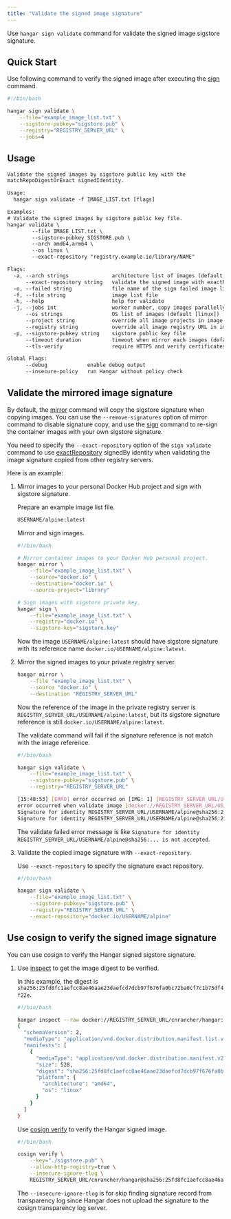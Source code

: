 ```yaml
---
title: "Validate the signed image signature"
---
```


Use `hangar sign validate` command for validate the signed image sigstore signature.

## Quick Start

Use following command to verify the signed image after executing the [sign](sign) command.

```bash
#!/bin/bash

hangar sign validate \
    --file="example_image_list.txt" \
    --sigstore-pubkey="sigstore.pub" \
    --registry="REGISTRY_SERVER_URL" \
    --jobs=4
```

## Usage

```txt title="hangar sign validate --help"
Validate the signed images by sigstore public key with the
matchRepoDigestOrExact signedIdentity.

Usage:
  hangar sign validate -f IMAGE_LIST.txt [flags]

Examples:
# Validate the signed images by sigstore public key file.
hangar validate \
        --file IMAGE_LIST.txt \
        --sigstore-pubkey SIGSTORE.pub \
        --arch amd64,arm64 \
        --os linux \
        --exact-repository "registry.example.io/library/NAME"

Flags:
  -a, --arch strings              architecture list of images (default [amd64,arm64])
      --exact-repository string   validate the signed image with exactRepository signedIdentity
  -o, --failed string             file name of the sign failed image list (default "sign-failed.txt")
  -f, --file string               image list file
  -h, --help                      help for validate
  -j, --jobs int                  worker number, copy images parallelly (1-20) (default 1)
      --os strings                OS list of images (default [linux])
      --project string            override all image projects in image list
      --registry string           override all image registry URL in image list
  -p, --sigstore-pubkey string    sigstore public key file
      --timeout duration          timeout when mirror each images (default 10m0s)
      --tls-verify                require HTTPS and verify certificates

Global Flags:
      --debug             enable debug output
      --insecure-policy   run Hangar without policy check
```

## Validate the mirrored image signature

By default, the [mirror](/docs/v1.8/mirror/mirror) command will copy the sigstore signature when copying images. You can use the `--remove-signatures` option of mirror command to disable signature copy, and use the [sign](sign) command to re-sign the container images with your own sigstore signature.

You need to specify the `--exact-repository` option of the `sign validate` command to use [exactRepository](https://github.com/containers/image/blob/main/docs/containers-policy.json.5.md#signedby) signedBy identity when validating the image signature copied from other registry servers.

Here is an example:

1. Mirror images to your personal Docker Hub project and sign with sigstore signature.

    Prepare an example image list file.
    ```txt title="example_image_list.txt"
    USERNAME/alpine:latest
    ```

    Mirror and sign images.
    ```bash
    #!/bin/bash

    # Mirror container images to your Docker Hub personal project.
    hangar mirror \
        --file="example_image_list.txt" \
        --source="docker.io" \
        --destination="docker.io" \
        --source-project="library"

    # Sign images with sigstore private key.
    hangar sign \
        --file="example_image_list.txt" \
        --registry="docker.io" \
        --sigstore-key="sigstore.key"
    ```

    Now the image `USERNAME/alpine:latest` should have sigstore signature with its reference name `docker.io/USERNAME/alpine:latest`.

1. Mirror the signed images to your private registry server.

    ```bash
    hangar mirror \
        --file "example_image_list.txt" \
        --source "docker.io" \
        --destination "REGISTRY_SERVER_URL"
    ```

    Now the reference of the image in the private registry server is `REGISTRY_SERVER_URL/USERNAME/alpine:latest`, but its sigstore signature reference is still `docker.io/USERNAME/alpine:latest`.

    The validate command will fail if the signature reference is not match with the image reference.

    ```bash
    #!/bin/bash

    hangar sign validate \
        --file="example_image_list.txt" \
        --sigstore-pubkey="sigstore.pub" \
        --registry="REGISTRY_SERVER_URL"

    [15:48:53] [ERRO] error occurred on [IMG: 1] [REGISTRY_SERVER_URL/USERNAME/alpine:latest]: failed to validate signature [docker://REGISTRY_SERVER_URL/USERNAME/alpine:latest]:
    error occurred when validate image [docker://REGISTRY_SERVER_URL/USERNAME/alpine:latest]: sign validate: None of the signatures were accepted, reasons:
    Signature for identity REGISTRY_SERVER_URL/USERNAME/alpine@sha256:25fd8fc1aefcc8ae46aae23daefcd7dcb97f676fa0bc72bb0bf7cfb75df4f22e is not accepted;
    Signature for identity REGISTRY_SERVER_URL/USERNAME/alpine@sha256:25fd8fc1aefcc8ae46aae23daefcd7dcb97f676fa0bc72bb0bf7cfb75df4f22e is not accepted
    ```

    The validate failed error message is like `Signature for identity REGISTRY_SERVER_URL/USERNAME/alpine@sha256:... is not accepted`.

3. Validate the copied image signature with `--exact-repository`.

    Use `--exact-repository` to specify the signature exact repository.

    ```bash
    #!/bin/bash

    hangar sign validate \
        --file="example_image_list.txt" \
        --sigstore-pubkey="sigstore.pub" \
        --registry="REGISTRY_SERVER_URL" \
        --exact-repository="docker.io/USERNAME/alpine"
    ```

## Use cosign to verify the signed image signature

You can use cosign to verify the Hangar signed sigstore signature.

1. Use [inspect](/docs/v1.8/advanced/inspect/) to get the image digest to be verified.

    In this example, the digest is `sha256:25fd8fc1aefcc8ae46aae23daefcd7dcb97f676fa0bc72ba0cf7c1b75df4f22e`.

    ```bash
    #!/bin/bash

    hangar inspect --raw docker://REGISTRY_SERVER_URL/cnrancher/hangar:latest
    {
      "schemaVersion": 2,
      "mediaType": "application/vnd.docker.distribution.manifest.list.v2+json",
      "manifests": [
        {
          "mediaType": "application/vnd.docker.distribution.manifest.v2+json",
          "size": 528,
          "digest": "sha256:25fd8fc1aefcc8ae46aae23daefcd7dcb97f676fa0bc72ba0cf7c1b75df4f22e",
          "platform": {
            "architecture": "amd64",
            "os": "linux"
          }
        }
      ]
    }
    ```

    Use [cosign verify](https://docs.sigstore.dev/verifying/verify/) to verify the Hangar signed image.

    ```bash
    #!/bin/bash

    cosign verify \
        --key="./sigstore.pub" \
        --allow-http-registry=true \
        --insecure-ignore-tlog \
        REGISTRY_SERVER_URL/cnrancher/hangar@sha256:25fd8fc1aefcc8ae46aae23daefcd7dcb97f676fa0bc72ba0cf7c1b75df4f22e
    ```

    The `--insecure-ignore-tlog` is for skip finding signature record from transparency log since Hangar does not upload the signature to the cosign transparency log server.
